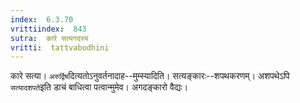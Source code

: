 ```yaml
---
index:  6.3.70
vrittiindex:  843
sutra:  कारे सत्यगदस्य
vritti:  tattvabodhini 
---
```


कारे सत्या। `अरुर्द्विष`दित्यतोऽनुवर्तनादाह--मुम्स्यादिति। सत्यङ्कारः--शपथकरणम्। अशपथेऽपि `सत्यादशपते`इति डाचं बाधित्वा पत्वान्मुमेव। अगदङ्कारो वैद्यः।

